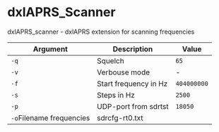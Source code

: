 # dxlAPRS_Scanner
dxlAPRS_scanner - dxlAPRS extension for scanning frequencies

Argument|Description|Value
-|-|-
`-q`|Squelch|`65`
`-v`|Verbouse mode|-
`-f`|Start frequency in Hz|`404000000`
`-s`|Steps in Hz|`2500`
`-p`|UDP-port from sdrtst|`18050`
`-o`Filename frequencies|sdrcfg-rt0.txt
